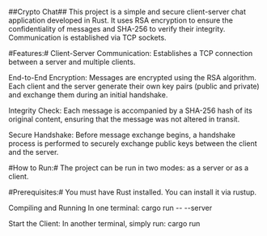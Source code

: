 ##Crypto Chat##
This project is a simple and secure client-server chat application developed in Rust. It uses RSA encryption to ensure the confidentiality of messages and SHA-256 to verify their integrity. Communication is established via TCP sockets.

#Features:#
Client-Server Communication: Establishes a TCP connection between a server and multiple clients.

End-to-End Encryption: Messages are encrypted using the RSA algorithm. Each client and the server generate their own key pairs (public and private) and exchange them during an initial handshake.

Integrity Check: Each message is accompanied by a SHA-256 hash of its original content, ensuring that the message was not altered in transit.

Secure Handshake: Before message exchange begins, a handshake process is performed to securely exchange public keys between the client and the server.

#How to Run:#
The project can be run in two modes: as a server or as a client.

#Prerequisites:#
You must have Rust installed. You can install it via rustup.

Compiling and Running
In one terminal:
cargo run -- --server

Start the Client:
In another terminal, simply run:
cargo run
